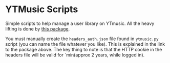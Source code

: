 # YTMusic Scripts

Simple scripts to help manage a user library on YTmusic. All the heavy lifting is done by [this package](https://ytmusicapi.readthedocs.io/en/latest/index.html).

You must manually create the `headers_auth.json` file found in `ytmusic.py` script (you can name the file whatever you like). This is explained in the link to the package above. The key thing to note is that the HTTP cookie in the headers file will be valid for `min(approx 2 years, while logged in).

